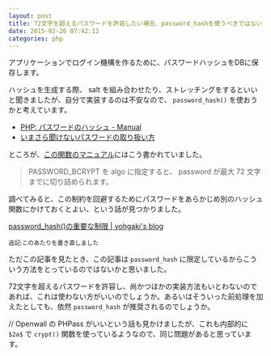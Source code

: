 ```yaml
---
layout: post
title: 72文字を超えるパスワードを許容したい場合、password_hashを使うべきではない？
date: 2015-02-26 07:42:12
categories: php
---
```

<p>アプリケーションでログイン機構を作るために、パスワードハッシュをDBに保存します。</p>

<p>ハッシュを生成する際、 salt を組み合わせたり、ストレッチングをするといいと聞きましたが、自分で実装するのは不安なので、 <code>password_hash()</code> を使おうかと考えています。</p>

<ul>
<li><a href="http://php.net/manual/ja/faq.passwords.php">PHP: パスワードのハッシュ - Manual</a></li>
<li><a href="http://www.slideshare.net/ockeghem/ss-25447896/25">いまさら聞けないパスワードの取り扱い方</a></li>
</ul>

<p>ところが、<a href="http://php.net/manual/ja/function.password-hash.php">この関数のマニュアル</a>にはこう書かれていました。</p>

<blockquote>
  <p>PASSWORD_BCRYPT を algo に指定すると、 password が最大 72 文字までに切り詰められます。</p>
</blockquote>

<p>調べてみると、この制約を回避するためにパスワードをあらかじめ別のハッシュ関数にかけておくとよい、という話が見つかりました。</p>

<p><a href="http://blog.ohgaki.net/password_hash-important-limitation">password_hash()の重要な制限 | yohgaki's blog</a></p>

<p><sup>追記:このあたりを書き直しました</sup></p>

<p>ただこの記事を見たとき、この記事は <code>password_hash</code> に限定しているからこういう方法をとっているのではないかと思いました。</p>

<p>72文字を超えるパスワードを許容し、尚かつほかの実装方法もいとわないのであれば、これは使わない方がいいのでしょうか。あるいはそういった前処理を加えたとしても、依然 <code>password_hash</code> が推奨されるのでしょうか。</p>

<p>// Openwall の PHPass がいいという話も見かけましたが、これも内部的に <code>$2a$</code> で <code>crypt()</code> 関数を使っているようなので、同じ問題があると思っています。</p>
